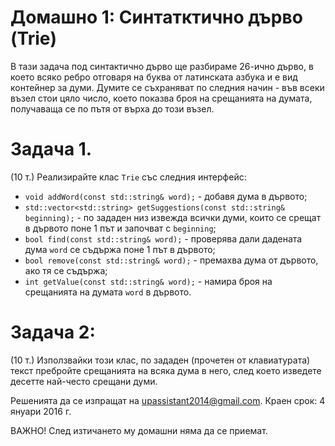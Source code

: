 ﻿# Домашно 1: Синтатктично дърво (Trie)


В тази задача под синтактично дърво ще разбираме 26-ично дърво, в което всяко ребро отговаря на буква от латинската азбука и е вид контейнер за думи. Думите се съхраняват по следния начин - във всеки възел стои цяло число, което показва броя на срещанията на думата, получаваща се по пътя от върха до този възел.



# Задача 1.
(10 т.) Реализирайте клас ```Trie``` със следния интерфейс:
* ```void addWord(const std::string& word);``` - добавя дума в дървото;
* ```std::vector<std::string> getSuggestions(const std::string& beginning);``` - по зададен низ извежда всички думи, които се срещат в дървото поне 1 път и започват с ```beginning```;
* ```bool find(const std::string& word);``` - проверява дали дадената дума ```word``` се съдържа поне 1 път в дървото;
* ```bool remove(const std::string& word);``` - премахва дума от дървото, ако тя се съдържа;
* ```int getValue(const std::string& word);``` - намира броя на срещанията на думата ```word``` в дървото.



# Задача 2:
(10 т.) Използвайки този клас, по зададен (прочетен от клавиатурата) текст пребройте срещанията на всяка дума в него, след което изведете десетте най-често срещани думи.



Решенията да се изпращат на upassistant2014@gmail.com.
Краен срок: 4 януари 2016 г.

ВАЖНО! След изтичането му домашни няма да се приемат.